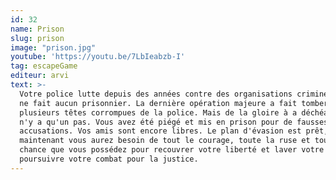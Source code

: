 ```yaml
---
id: 32
name: Prison
slug: prison
image: "prison.jpg"
youtube: 'https://youtu.be/7LbIeabzb-I'
tag: escapeGame
editeur: arvi
text: >-
  Votre police lutte depuis des années contre des organisations criminelles et
  ne fait aucun prisonnier. La dernière opération majeure a fait tomber
  plusieurs têtes corrompues de la police. Mais de la gloire à a déchéance, il
  n'y a qu'un pas. Vous avez été piégé et mis en prison pour de fausses
  accusations. Vos amis sont encore libres. Le plan d'évasion est prêt, et
  maintenant vous aurez besoin de tout le courage, toute la ruse et toute la
  chance que vous possédez pour recouvrer votre liberté et laver votre nom. Et
  poursuivre votre combat pour la justice.
---
```


